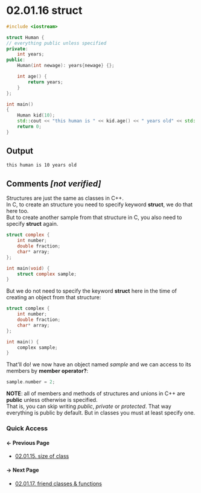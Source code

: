 # 02.01.16 struct

```cxx
#include <iostream>

struct Human {
// everything public unless specified
private:
    int years;
public:
    Human(int newage): years{newage} {};

    int age() {
        return years;
    }
};

int main()
{
    Human kid(10);
    std::cout << "this human is " << kid.age() << " years old" << std::endl;
    return 0;
}

```

## Output

```txt
this human is 10 years old
```

## Comments *[not verified]*

Structures are just the same as classes in C++.  
In C, to create an structure you need to specify keyword **struct**, we do that here too.  
But to create another sample from that structure in C, you also need to specify **struct** again.  

```c
struct complex {
    int number;
    double fraction;
    char* array;
};

int main(void) {
    struct complex sample;
}
```

But we do not need to specify the keyword **struct** here in the time of creating an object from that structure:  

```cxx
struct complex {
    int number;
    double fraction;
    char* array;
};

int main() {
    complex sample;
}
```

That'll do! we now have an object named *sample* and we can access to its members by **member operator?**:  

```cxx
sample.number = 2;
```


**NOTE**: all of members and methods of structures and unions in C++ are **public** unless otherwise is specified.  
That is, you can skip writing *public*, *private* or *protected*. That way everything is public by default. But in classes you must at least specify one.

### Quick Access

<div class="previous_page pagination">

#### &#8592; Previous Page

* [02.01.15. size of class](./../../02.object_oriented/01.classes&objects/15.sizeof.md)

</div>
<div class="next_page pagination">

#### &#8594; Next Page

* [02.01.17. friend classes & functions](./../../02.object_oriented/01.classes&objects/17.friend.md)

</div>
